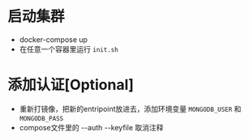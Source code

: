 # 启动集群
- docker-compose up
- 在任意一个容器里运行 `init.sh`

# 添加认证[Optional]
- 重新打镜像，把新的entripoint放进去，添加环境变量 `MONGODB_USER` 和 `MONGODB_PASS`
- compose文件里的 --auth --keyfile 取消注释
